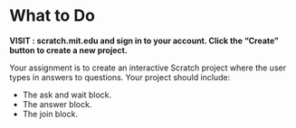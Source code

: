 # What to Do
 
**VISIT : scratch.mit.edu and sign in to your account. Click the “Create” button to create a new project.**

Your assignment is to create an interactive Scratch project where the user types in answers to questions. Your project should include:

- The ask and wait block.
- The answer block.
- The join block.
